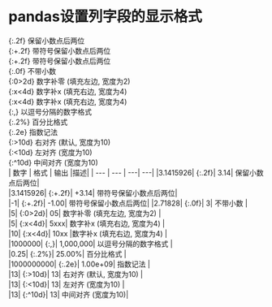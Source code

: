 # pandas设置列字段的显示格式  

{:.2f} 保留小数点后两位  
{:+.2f} 带符号保留小数点后两位  
{:+.2f} 带符号保留小数点后两位  
{:.0f} 不带小数  
{:0>2d} 数字补零 (填充左边, 宽度为2)  
{:x<4d} 数字补x (填充右边, 宽度为4)  
{:x<4d} 数字补x (填充右边, 宽度为4)  
{:,} 以逗号分隔的数字格式  
{:.2%} 百分比格式  
{:.2e} 指数记法  
{:>10d} 右对齐 (默认, 宽度为10)  
{:<10d} 左对齐 (宽度为10)  
{:^10d} 中间对齐 (宽度为10)  
| 数字 | 格式 | 输出 |描述| 
| --- | --- | ---|   ---|
|3.1415926|	{:.2f}|	3.14|	保留小数点后两位|  
|3.1415926|	{:+.2f}|	+3.14|	带符号保留小数点后两位|  
|-1|	{:+.2f}|	-1.00|	带符号保留小数点后两位|
|2.71828|	{:.0f}|	3|	不带小数 |  
|5|	{:0>2d}|	05|	数字补零 (填充左边, 宽度为2) |  
|5|	{:x<4d}|	5xxx|	数字补x (填充右边, 宽度为4) |  
|10|	{:x<4d}|	10xx	|数字补x (填充右边, 宽度为4) |  
|1000000|	{:,}|	1,000,000|	以逗号分隔的数字格式 |  
|0.25|	{:.2%}|	25.00%|	百分比格式 |  
|1000000000|	{:.2e}|	1.00e+09|	指数记法 |  
|13|	{:>10d}|	        13|	右对齐 (默认, 宽度为10) |  
|13|	{:<10d}|	13|	左对齐 (宽度为10) |  
|13|	{:^10d}|	    13|	中间对齐 (宽度为10)|  
